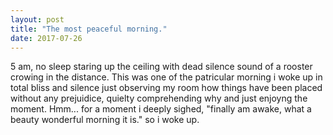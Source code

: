 ```yaml
---
layout: post
title: "The most peaceful morning."
date: 2017-07-26
---
```

5 am, no sleep staring up the ceiling with dead silence sound of a rooster crowing in the distance. This was one of the patricular morning i woke up in total bliss and silence just observing my room how things have been placed without any prejuidice, quielty comprehending why and just enjoyng the moment. Hmm... for a moment i deeply sighed, "finally am awake, what a beauty wonderful morning it is." so i woke up.
